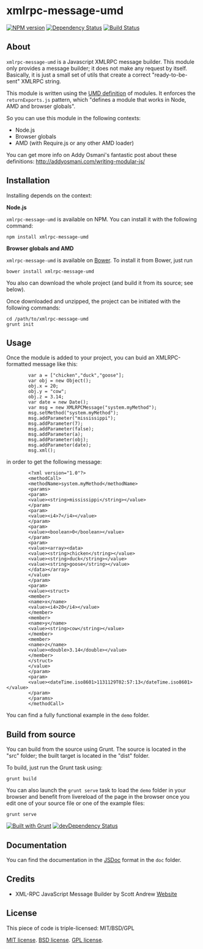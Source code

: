 xmlrpc-message-umd
==================


[![NPM version](https://badge.fury.io/js/xmlrpc-message-umd.png)](http://badge.fury.io/js/xmlrpc-message-umd)
[![Dependency Status](https://david-dm.org/t1st3/xmlrpc-message-umd.png?theme=shields.io)](https://david-dm.org/t1st3/xmlrpc-message-umd)
[![Build Status](https://travis-ci.org/T1st3/xmlrpc-message-umd.png?branch=master)](https://travis-ci.org/T1st3/xmlrpc-message-umd)



About
-----------

`xmlrpc-message-umd` is a Javascript XMLRPC message builder. 
This module only provides a message builder; it does not make any request by itself.
Basically, it is just a small set of utils that create a correct "ready-to-be-sent" XMLRPC string.


This module is written using the [UMD definition](https://github.com/umdjs/umd) of modules.
It enforces the `returnExports.js` pattern, which "defines a module that works in Node, AMD and browser globals".

So you can use this module in the following contexts:

  - Node.js
  - Browser globals
  - AMD (with Require.js or any other AMD loader)


You can get more info on Addy Osmani's fantastic post about these definitions:
http://addyosmani.com/writing-modular-js/


Installation
-----------

Installing depends on the context:

**Node.js**

`xmlrpc-message-umd` is available on NPM.
You can install it with the following command:

```
npm install xmlrpc-message-umd
```

**Browser globals and AMD**


`xmlrpc-message-umd` is available on [Bower](http://bower.io/). To install it from Bower, just run 

```
bower install xmlrpc-message-umd
```


You also can download the whole project (and build it from its source; see below).

Once downloaded and unzipped, the project can be initiated with the following commands:

```
cd /path/to/xmlrpc-message-umd
grunt init
```



Usage
-----------

Once the module is added to your project, you can buid an XMLRPC-formatted message like this:

```
		var a = ["chicken","duck","goose"];
		var obj = new Object();
		obj.x = 20;
		obj.y = "cow";
		obj.z = 3.14;
		var date = new Date();
		var msg = new XMLRPCMessage("system.myMethod");
		msg.setMethod("system.myMethod");
		msg.addParameter("mississippi");
		msg.addParameter(7);
		msg.addParameter(false);
		msg.addParameter(a);
		msg.addParameter(obj);
		msg.addParameter(date);
		msg.xml();
```

in order to get the following message:

```
		<?xml version="1.0"?>
		<methodCall>
		<methodName>system.myMethod</methodName>
		<params>
		<param>
		<value><string>mississippi</string></value>
		</param>
		<param>
		<value><i4>7</i4></value>
		</param>
		<param>
		<value><boolean>0</boolean></value>
		</param>
		<param>
		<value><array><data>
		<value><string>chicken</string></value>
		<value><string>duck</string></value>
		<value><string>goose</string></value>
		</data></array>
		</value>
		</param>
		<param>
		<value><struct>
		<member>
		<name>x</name>
		<value><i4>20</i4></value>
		</member>
		<member>
		<name>y</name>
		<value><string>cow</string></value>
		</member>
		<member>
		<name>z</name>
		<value><double>3.14</double></value>
		</member>
		</struct>
		</value>
		</param>
		<param>
		<value><dateTime.iso8601>1131129T02:57:13</dateTime.iso8601></value>
		</param>
		</params>
		</methodCall>
```

You can find a fully functional example in the `demo` folder.



Build from source
-----------

You can build from the source using Grunt. The source is located in the "src" folder; the built target is located in the "dist" folder.

To build, just run the Grunt task using:

```
grunt build
```

You can also launch the `grunt serve` task to load the `demo` folder in your browser and benefit from livereload of the page in the browser once you edit one of your source file or one of the example files:

```
grunt serve
```

[![Built with Grunt](https://cdn.gruntjs.com/builtwith.png)](http://gruntjs.com/)
[![devDependency Status](https://david-dm.org/t1st3/xmlrpc-message-umd/dev-status.svg?theme=shields.io)](https://david-dm.org/t1st3/xmlrpc-message-umd#info=devDependencies)



Documentation
-----------

You can find the documentation in the [JSDoc](http://usejsdoc.org/) format in the `doc` folder.



Credits
-----------

* XML-RPC JavaScript Message Builder by Scott Andrew [Website](http://www.scottandrew.com/xml-rpc/)


License
-----------

This piece of code is triple-licensed: MIT/BSD/GPL

[MIT license](https://github.com/T1st3/xmlrpc-message-umd/blob/master/LICENSE-MIT).
[BSD license](https://github.com/T1st3/xmlrpc-message-umd/blob/master/LICENSE-BSD).
[GPL license](https://github.com/T1st3/xmlrpc-message-umd/blob/master/LICENSE-GPL).


